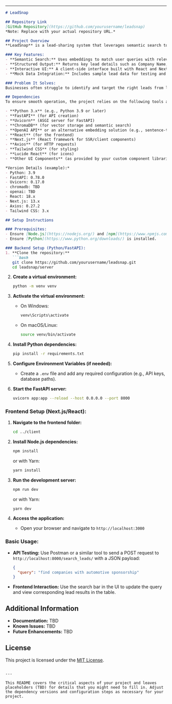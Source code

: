
---

```markdown
# LeadSnap

## Repository Link
[GitHub Repository](https://github.com/yourusername/leadsnap)  
*Note: Replace with your actual repository URL.*

## Project Overview
**LeadSnap** is a lead-sharing system that leverages semantic search to help businesses find potential sponsors, partners, or clients quickly. By using a vector database (ChromaDB) and semantic embeddings, the application processes existing lead data to return structured results based on user queries.

### Key Features:
- **Semantic Search:** Uses embeddings to match user queries with relevant lead data.
- **Structured Output:** Returns key lead details such as Company Name, Industry, Sponsorship History, Engagement Score, Contact Status, and Recommended Actions.
- **Interactive UI:** A client-side interface built with React and Next.js that allows real-time search and filtering of leads.
- **Mock Data Integration:** Includes sample lead data for testing and demonstration purposes.

### Problem It Solves:
Businesses often struggle to identify and target the right leads from large data sets. LeadSnap automates this process by providing a streamlined, semantic search interface that presents actionable lead information in a structured format.

## Dependencies
To ensure smooth operation, the project relies on the following tools and libraries:

- **Python 3.x** (e.g., Python 3.9 or later)
- **FastAPI** (for API creation)
- **Uvicorn** (ASGI server for FastAPI)
- **ChromaDB** (for vector storage and semantic search)
- **OpenAI API** or an alternative embedding solution (e.g., sentence-transformers)
- **React** (for the frontend)
- **Next.js** (React framework for SSR/client components)
- **Axios** (for HTTP requests)
- **Tailwind CSS** (for styling)
- **Lucide React** (for icons)
- **Other UI Components** (as provided by your custom component libraries)

*Version Details (example):*
- Python: 3.9
- FastAPI: 0.78.0
- Uvicorn: 0.17.0
- chromadb: TBD
- openai: TBD
- React: 18.x
- Next.js: 13.x
- Axios: 0.27.2
- Tailwind CSS: 3.x

## Setup Instructions

### Prerequisites:
- Ensure [Node.js](https://nodejs.org/) and [npm](https://www.npmjs.com/) (or Yarn) are installed.
- Ensure [Python](https://www.python.org/downloads/) is installed.

### Backend Setup (Python/FastAPI):
1. **Clone the repository:**
   ```bash
   git clone https://github.com/yourusername/leadsnap.git
   cd leadsnap/server
   ```

2. **Create a virtual environment:**
   ```bash
   python -m venv venv
   ```

3. **Activate the virtual environment:**
   - On Windows:
     ```bash
     venv\Scripts\activate
     ```
   - On macOS/Linux:
     ```bash
     source venv/bin/activate
     ```

4. **Install Python dependencies:**
   ```bash
   pip install -r requirements.txt
   ```

5. **Configure Environment Variables (if needed):**
   - Create a `.env` file and add any required configuration (e.g., API keys, database paths).

6. **Start the FastAPI server:**
   ```bash
   uvicorn app:app --reload --host 0.0.0.0 --port 8000
   ```

### Frontend Setup (Next.js/React):
1. **Navigate to the frontend folder:**
   ```bash
   cd ../client
   ```

2. **Install Node.js dependencies:**
   ```bash
   npm install
   ```
   or with Yarn:
   ```bash
   yarn install
   ```

3. **Run the development server:**
   ```bash
   npm run dev
   ```
   or with Yarn:
   ```bash
   yarn dev
   ```

4. **Access the application:**
   - Open your browser and navigate to `http://localhost:3000`

### Basic Usage:
- **API Testing:** Use Postman or a similar tool to send a POST request to `http://localhost:8000/search_leads/` with a JSON payload:
  ```json
  {
    "query": "find companies with automotive sponsorship"
  }
  ```
- **Frontend Interaction:** Use the search bar in the UI to update the query and view corresponding lead results in the table.

## Additional Information
- **Documentation:** TBD
- **Known Issues:** TBD
- **Future Enhancements:** TBD

## License
This project is licensed under the [MIT License](LICENSE).

```

---

This README covers the critical aspects of your project and leaves placeholders (TBD) for details that you might need to fill in. Adjust the dependency versions and configuration steps as necessary for your project.

